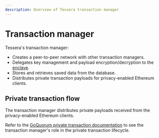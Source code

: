 ```yaml
---
description: Overview of Tessera transaction manager
---
```


# Transaction manager

Tessera's transaction manager:

- Creates a peer-to-peer network with other transaction managers.
- Delegates key management and payload encryption/decryption to the [enclave](Enclave.md).
- Stores and retrieves saved data from the database.
- Distributes private transaction payloads for privacy-enabled Ethereum clients.

## Private transaction flow

The transaction manager distributes private payloads received from the privacy-enabled
Ethereum clients.

Refer to the [GoQuorum private transaction documentation](https://consensys.net/docs/goquorum/en/stable/concepts/privacy/private-transaction-lifecycle/)
to see the transaction manager's role in the private transaction lifecycle.

